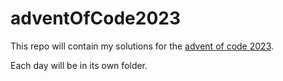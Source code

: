 # adventOfCode2023

This repo will contain my solutions for the [advent of code 2023](https://adventofcode.com).

Each day will be in its own folder.

